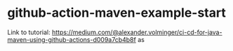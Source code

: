 # github-action-maven-example-start
Link to tutorial: https://medium.com/@alexander.volminger/ci-cd-for-java-maven-using-github-actions-d009a7cb4b8f
as